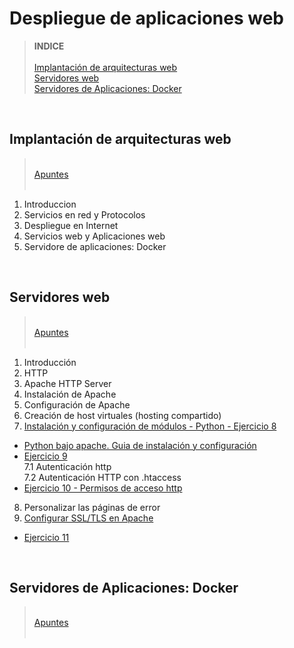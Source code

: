 # Despliegue de aplicaciones web

> **INDICE**<br><br>
[Implantación de arquitecturas web](#id1)<br>
[Servidores web](#id2)<br>
[Servidores de Aplicaciones: Docker](#id3)<br>

<div id='id1' /><br>

## Implantación de arquitecturas web

><br>[Apuntes](https://github.com/alvbencor/DESPLIEGUE/blob/main/ArquitecturasWeb/ArquitecturasWeb.pdf)<br><br>

1. Introduccion
2. Servicios en red y Protocolos
3. Despliegue en Internet
4. Servicios web y Aplicaciones web
5. Servidore de aplicaciones: Docker



<a name='id2'></a><br>

## Servidores web
><br>[Apuntes](https://github.com/alvbencor/DESPLIEGUE/blob/main/ServidoresWeb/ServidoresWeb.pdf)<br><br>
1. Introducción
2. HTTP
3. Apache HTTP Server
4. Instalación de Apache
5. Configuración de Apache
6. Creación de host virtuales (hosting compartido)
7. [Instalación y configuración de módulos - Python - Ejercicio 8](https://github.com/alvbencor/DESPLIEGUE/blob/main/ServidoresWeb/ejercicio8.md)<br>
  - [Python bajo apache. Guia de instalación y configuración](https://github.com/alvbencor/DESPLIEGUE/blob/main/ServidoresWeb/PythonBajoApache.md)<br>
  - [Ejercicio 9](https://github.com/alvbencor/DESPLIEGUE/blob/main/ServidoresWeb/ejercicio9.md)<br>
  7.1 Autenticación http<br>
  7.2 Autenticación HTTP con .htaccess
  - [Ejercicio 10 - Permisos de acceso http](https://github.com/alvbencor/DESPLIEGUE/blob/main/ServidoresWeb/ejercicio10.md)<br>
  
  
  
8. Personalizar las páginas de error
9. [Configurar SSL/TLS en Apache](https://github.com/alvbencor/DESPLIEGUE/blob/main/ServidoresWeb/ConfigurarSSL.md)

  - [Ejercicio 11](https://github.com/alvbencor/DESPLIEGUE/blob/main/ServidoresWeb/ejercicio11.md)<br> 


<a name='id3'></a><br>

## Servidores de Aplicaciones: Docker
><br>[Apuntes](https://github.com/alvbencor/DESPLIEGUE/blob/main/ServidoresWeb/ServidoresWeb.pdf)<br><br>
